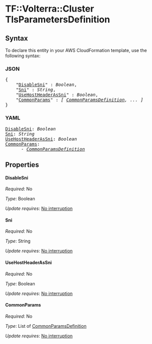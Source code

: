 # TF::Volterra::Cluster TlsParametersDefinition

## Syntax

To declare this entity in your AWS CloudFormation template, use the following syntax:

### JSON

<pre>
{
    "<a href="#disablesni" title="DisableSni">DisableSni</a>" : <i>Boolean</i>,
    "<a href="#sni" title="Sni">Sni</a>" : <i>String</i>,
    "<a href="#usehostheaderassni" title="UseHostHeaderAsSni">UseHostHeaderAsSni</a>" : <i>Boolean</i>,
    "<a href="#commonparams" title="CommonParams">CommonParams</a>" : <i>[ <a href="commonparamsdefinition.md">CommonParamsDefinition</a>, ... ]</i>
}
</pre>

### YAML

<pre>
<a href="#disablesni" title="DisableSni">DisableSni</a>: <i>Boolean</i>
<a href="#sni" title="Sni">Sni</a>: <i>String</i>
<a href="#usehostheaderassni" title="UseHostHeaderAsSni">UseHostHeaderAsSni</a>: <i>Boolean</i>
<a href="#commonparams" title="CommonParams">CommonParams</a>: <i>
      - <a href="commonparamsdefinition.md">CommonParamsDefinition</a></i>
</pre>

## Properties

#### DisableSni

_Required_: No

_Type_: Boolean

_Update requires_: [No interruption](https://docs.aws.amazon.com/AWSCloudFormation/latest/UserGuide/using-cfn-updating-stacks-update-behaviors.html#update-no-interrupt)

#### Sni

_Required_: No

_Type_: String

_Update requires_: [No interruption](https://docs.aws.amazon.com/AWSCloudFormation/latest/UserGuide/using-cfn-updating-stacks-update-behaviors.html#update-no-interrupt)

#### UseHostHeaderAsSni

_Required_: No

_Type_: Boolean

_Update requires_: [No interruption](https://docs.aws.amazon.com/AWSCloudFormation/latest/UserGuide/using-cfn-updating-stacks-update-behaviors.html#update-no-interrupt)

#### CommonParams

_Required_: No

_Type_: List of <a href="commonparamsdefinition.md">CommonParamsDefinition</a>

_Update requires_: [No interruption](https://docs.aws.amazon.com/AWSCloudFormation/latest/UserGuide/using-cfn-updating-stacks-update-behaviors.html#update-no-interrupt)

